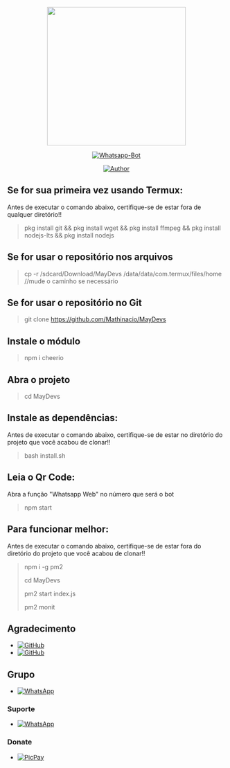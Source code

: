 <p align="center">
<img src="https://media.giphy.com/media/WiM5K1e9MtEic/giphy.gif" width="320" height="320"/>
</p>
<p align="center">
<a href="#"><img title="Whatsapp-Bot" src="https://img.shields.io/badge/Termux Whatsapp Bot-green?colorA=%23ff0000&colorB=%23017e40&style=for-the-badge"></a>
</p>
<p align="center">
<a href="https://github.com/thothdeus"><img title="Author" src="https://img.shields.io/badge/Author-thothdeus-blue.svg?style=for-the-badge&logo=github"></a>
</p>

## Se for sua primeira vez usando Termux:
Antes de executar o comando abaixo, certifique-se de estar fora de qualquer diretório!!

> pkg install git && pkg install wget && pkg install ffmpeg && pkg install nodejs-lts && pkg install nodejs

## Se for usar o repositório nos arquivos

> cp -r /sdcard/Download/MayDevs /data/data/com.termux/files/home //mude o caminho se necessário

## Se for usar o repositório no Git

> git clone https://github.com/Mathinacio/MayDevs

## Instale o módulo

> npm i cheerio

## Abra o projeto

> cd MayDevs

## Instale as dependências:
Antes de executar o comando abaixo, certifique-se de estar no diretório do projeto que
você acabou de clonar!!

> bash install.sh

## Leia o Qr Code:
Abra a função "Whatsapp Web" no número que será o bot

> npm start

## Para funcionar melhor:
Antes de executar o comando abaixo, certifique-se de estar fora do diretório do projeto que
você acabou de clonar!!

> npm i -g pm2
> 
> cd MayDevs
> 
> pm2 start index.js
>  
> pm2 monit

## Agradecimento
* <a href="https://github.com/adiwajshing/Baileys"><img alt="GitHub" src="https://img.shields.io/badge/adiwajshing/Baileys%20-%23121011.svg?&style=for-the-badge&logo=github&logoColor=white"/></a>
*  <a href="https://github.com/MhankBarBar"><img alt="GitHub" src="https://img.shields.io/badge/MhankBarBar%20-%23121011.svg?&style=for-the-badge&logo=github&logoColor=white"/></a>

## Grupo
* <a href="https://chat.whatsapp.com/DYvXuEkqiXZ0lTAe7uZzl1"><img alt="WhatsApp" src="https://img.shields.io/badge/Taberna%20Do%20Thoth-%23121011?style=for-the-badge&logo=whatsapp&logoColor=white"/></a>

### Suporte
* <a href="http://wa.me/+5511930758170"><img alt="WhatsApp" src="https://img.shields.io/badge/WhatsApp-%23121011?style=for-the-badge&logo=whatsapp&logoColor=white" /></a>

### Donate
* <a href="https://picpay.me/thothdeus"><img alt="PicPay" src="https://img.shields.io/badge/PicPay-%23121011?style=for-the-badge&logo=PicPay&logoColor=white" /></a>
